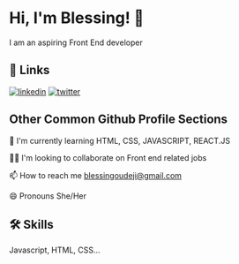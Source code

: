 # Hi, I'm Blessing! 👋
I am an aspiring Front End developer


## 🔗 Links
[![linkedin](https://img.shields.io/badge/linkedin-0A66C2?style=for-the-badge&logo=linkedin&logoColor=white)](https://www.linkedin.com/in/blessing-udeji-0239b8206)
[![twitter](https://img.shields.io/badge/twitter-1DA1F2?style=for-the-badge&logo=twitter&logoColor=white)](https://twitter.com/blessingudeji_)


## Other Common Github Profile Sections


🧠 I'm currently learning HTML, CSS, JAVASCRIPT, REACT.JS

👯‍♀️ I'm looking to collaborate on  Front end related jobs

📫 How to reach me blessingoudeji@gmail.com

😄 Pronouns She/Her


## 🛠 Skills
Javascript, HTML, CSS...


